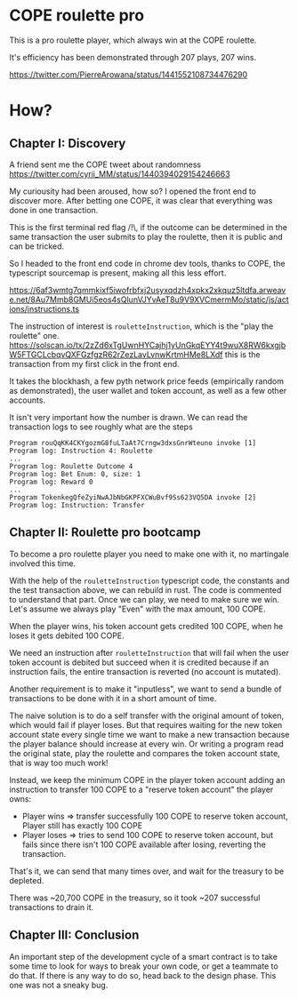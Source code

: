 # COPE roulette pro

This is a pro roulette player, which always win at the COPE roulette.

It's efficiency has been demonstrated through 207 plays, 207 wins.

https://twitter.com/PierreArowana/status/1441552108734476290

# How?

## Chapter I: Discovery

A friend sent me the COPE tweet about randomness https://twitter.com/cyrii_MM/status/1440394029154246663

My curiousity had been aroused, how so? I opened the front end to discover more. After betting one COPE, it was clear that everything was done in one transaction.

This is the first terminal red flag /!\\, if the outcome can be determined in the same transaction the user submits to play the roulette, then it is public and can be tricked.

So I headed to the front end code in chrome dev tools, thanks to COPE, the typescript sourcemap is present, making all this less effort.

https://6af3wmtg7qmmkixf5iwofrbfxj2usyxqdzh4xpkx2xkquz5ltdfa.arweave.net/8Au7Mmb8GMUi5eos4sQlunVJYvAeT8u9V9XVCmermMo/static/js/actions/instructions.ts

The instruction of interest is `rouletteInstruction`, which is the "play the roulette" one. https://solscan.io/tx/2zZd6xTgUwnHYCajhj1yUnGkqEYY4t9wuX8RW6kxgjbW5FTGCLcbqvQXFGzfgzR62rZezLavLvnwKrtmHMe8LXdf this is the transaction from my first click in the front end.

It takes the blockhash, a few pyth network price feeds (empirically random as demonstrated), the user wallet and token account, as well as a few other accounts.

It isn't very important how the number is drawn. We can read the transaction logs to see roughly what are the steps

```
Program rouQqKK4CKYgozmG8fuLTaAt7Crngw3dxsGnrWteuno invoke [1]
Program log: Instruction 4: Roulette
...
Program log: Roulette Outcome 4
Program log: Bet Enum: 0, size: 1
Program log: Reward 0
...
Program TokenkegQfeZyiNwAJbNbGKPFXCWuBvf9Ss623VQ5DA invoke [2]
Program log: Instruction: Transfer
```

## Chapter II: Roulette pro bootcamp

To become a pro roulette player you need to make one with it, no martingale involved this time.

With the help of the `rouletteInstruction` typescript code, the constants and the test transaction above, we can rebuild in rust. The code is commented to understand that part. Once we can play, we need to make sure we win. Let's assume we always play "Even" with the max amount, 100 COPE.

When the player wins, his token account gets credited 100 COPE, when he loses it gets debited 100 COPE.

We need an instruction after `rouletteInstruction` that will fail when the user token account is debited but succeed when it is credited because if an instruction fails, the entire transaction is reverted (no account is mutated).

Another requirement is to make it "inputless", we want to send a bundle of transactions to be done with it in a short amount of time.

The naive solution is to do a self transfer with the original amount of token, which would fail if player loses. But that requires waiting for the new token account state every single time we want to make a new transaction because the player balance should increase at every win. Or writing a program read the original state, play the roulette and compares the token account state, that is way too much work!

Instead, we keep the minimum COPE in the player token account adding an instruction to transfer 100 COPE to a "reserve token account" the player owns:

- Player wins => transfer successfully 100 COPE to reserve token account, Player still has exactly 100 COPE
- Player loses => tries to send 100 COPE to reserve token account, but fails since there isn't 100 COPE available after losing, reverting the transaction.

That's it, we can send that many times over, and wait for the treasury to be depleted.

There was ~20,700 COPE in the treasury, so it took ~207 successful transactions to drain it.

## Chapter III: Conclusion

An important step of the development cycle of a smart contract is to take some time to look for ways to break your own code, or get a teammate to do that. If there is any way to do so, head back to the design phase. This one was not a sneaky bug.
